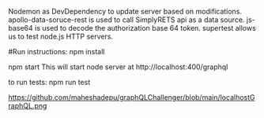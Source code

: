 Nodemon as DevDependency to update server based on modifications.
apollo-data-soruce-rest is used to call SimplyRETS api as a data source.
js-base64 is used to decode the authorization base 64 token.
supertest allows us to test node.js HTTP servers.

#Run instructions:
npm install

npm start
This will start node server at  http://localhost:400/graphql

to run tests:
npm run test

https://github.com/maheshadepu/graphQLChallenger/blob/main/localhostGraphQL.png
